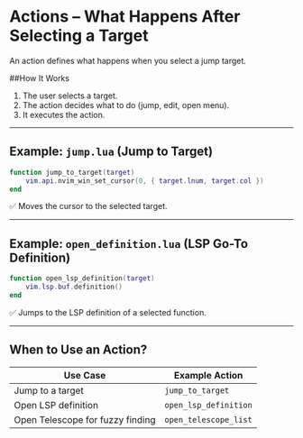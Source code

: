 # Actions – What Happens After Selecting a Target

An action defines what happens when you select a jump target.

##How It Works

1. The user selects a target.
2. The action decides what to do (jump, edit, open menu).
3. It executes the action.

---

## Example: `jump.lua` (Jump to Target)

```lua
function jump_to_target(target)
    vim.api.nvim_win_set_cursor(0, { target.lnum, target.col })
end
```

✅ Moves the cursor to the selected target.

---

## Example: `open_definition.lua` (LSP Go-To Definition)

```lua
function open_lsp_definition(target)
    vim.lsp.buf.definition()
end
```

✅ Jumps to the LSP definition of a selected function.

---

## When to Use an Action?

| Use Case |	Example Action |
| --- | --- |
| Jump to a target |	`jump_to_target` |
| Open LSP definition |	`open_lsp_definition` |
| Open Telescope for fuzzy finding |	`open_telescope_list` |
